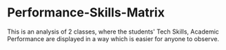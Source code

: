 # Performance-Skills-Matrix
This is an analysis of 2 classes, where the students' Tech Skills, Academic Performance are displayed in a way which is easier for anyone to observe.
